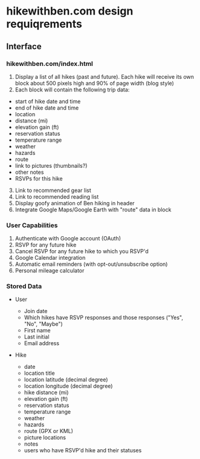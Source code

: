 hikewithben.com design requiqrements
====================================

Interface
---------

### hikewithben.com/index.html
1. Display a list of all hikes (past and future).  Each hike will receive its own block about 500 pixels high and 
  90% of page width (blog style)
2. Each block will contain the following trip data:
  * start of hike date and time
  * end of hike date and time
  * location
  * distance (mi)
  * elevation gain (ft)
  * reservation status
  * temperature range
  * weather
  * hazards
  * route
  * link to pictures (thumbnails?)
  * other notes
  * RSVPs for this hike
3. Link to recommended gear list
4. Link to recommended reading list
5. Display goofy animation of Ben hiking in header
6. Integrate Google Maps/Google Earth with "route" data in block

### User Capabilities 
1. Authenticate with Google account (OAuth)
2. RSVP for any future hike
3. Cancel RSVP for any future hike to which you RSVP'd
4. Google Calendar integration
5. Automatic email reminders (with opt-out/unsubscribe option)
6. Personal mileage calculator

### Stored Data
* User
  * Join date
  * Which hikes have RSVP responses and those responses ("Yes", "No", "Maybe")
  * First name
  * Last initial
  * Email address

* Hike
  * date
  * location title
  * location latitude (decimal degree) 
  * location longitude (decimal degree) 
  * hike distance (mi)
  * elevation gain (ft)
  * reservation status
  * temperature range
  * weather
  * hazards
  * route (GPX or KML)
  * picture locations
  * notes
  * users who have RSVP'd hike and their statuses
